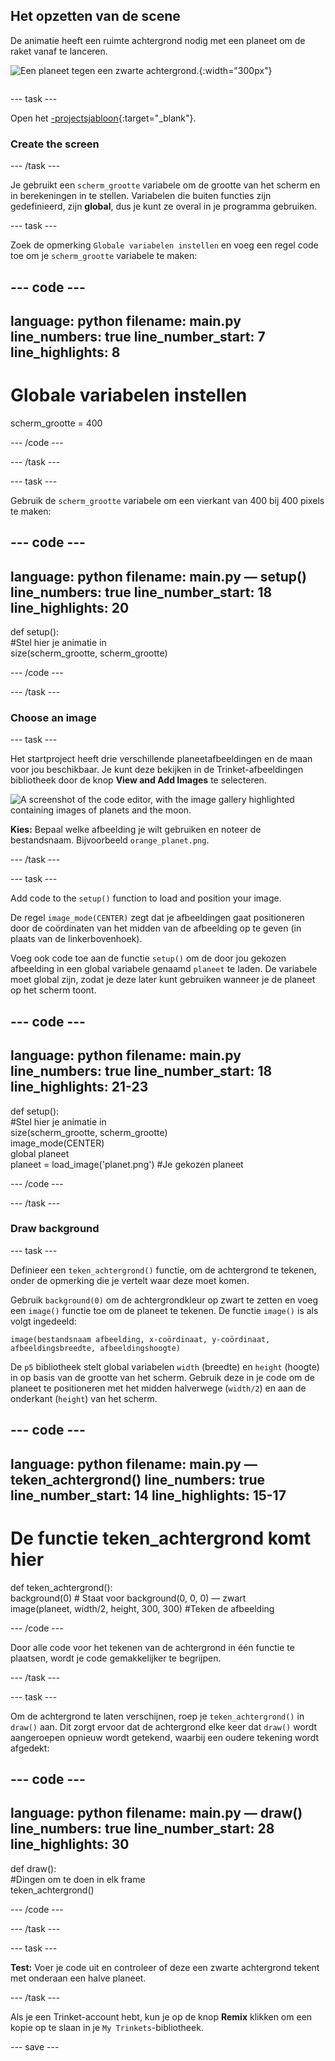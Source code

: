 ## Het opzetten van de scene

<div style="display: flex; flex-wrap: wrap">
<div style="flex-basis: 200px; flex-grow: 1; margin-right: 15px;">
De animatie heeft een ruimte achtergrond nodig met een planeet om de raket vanaf te lanceren.
</div>
<div>

![Een planeet tegen een zwarte achtergrond.](images/step_2.png){:width="300px"}

</div>
</div>

--- task ---

Open het [-projectsjabloon](https://trinket.io/python/9ef894a933){:target="_blank"}.

### Create the screen

--- /task ---

Je gebruikt een `scherm_grootte` variabele om de grootte van het scherm en in berekeningen in te stellen. Variabelen die buiten functies zijn gedefinieerd, zijn **global**, dus je kunt ze overal in je programma gebruiken.

--- task ---

Zoek de opmerking `Globale variabelen instellen` en voeg een regel code toe om je `scherm_grootte` variabele te maken:

--- code ---
---
language: python filename: main.py line_numbers: true line_number_start: 7
line_highlights: 8
---

# Globale variabelen instellen
scherm_grootte = 400

--- /code ---

--- /task ---

--- task ---

Gebruik de `scherm_grootte` variabele om een vierkant van 400 bij 400 pixels te maken:

--- code ---
---
language: python filename: main.py — setup() line_numbers: true line_number_start: 18
line_highlights: 20
---

def setup():   
#Stel hier je animatie in   
size(scherm_grootte, scherm_grootte)


--- /code ---

--- /task ---

### Choose an image

--- task ---

Het startproject heeft drie verschillende planeetafbeeldingen en de maan voor jou beschikbaar. Je kunt deze bekijken in de Trinket-afbeeldingen bibliotheek door de knop **View and Add Images** te selecteren.

![A screenshot of the code editor, with the image gallery highlighted containing images of planets and the moon.](images/image_gallery.png)

**Kies:** Bepaal welke afbeelding je wilt gebruiken en noteer de bestandsnaam. Bijvoorbeeld `orange_planet.png`.

--- /task ---

--- task ---

Add code to the `setup()` function to load and position your image.

De regel `image_mode(CENTER)` zegt dat je afbeeldingen gaat positioneren door de coördinaten van het midden van de afbeelding op te geven (in plaats van de linkerbovenhoek).

Voeg ook code toe aan de functie `setup()` om de door jou gekozen afbeelding in een global variabele genaamd `planeet` te laden. De variabele moet global zijn, zodat je deze later kunt gebruiken wanneer je de planeet op het scherm toont.

--- code ---
---
language: python filename: main.py line_numbers: true line_number_start: 18
line_highlights: 21-23
---

def setup():   
#Stel hier je animatie in   
size(scherm_grootte, scherm_grootte)   
image_mode(CENTER)   
global planeet   
planeet = load_image('planet.png') #Je gekozen planeet


--- /code ---

--- /task ---

### Draw background

--- task ---

Definieer een `teken_achtergrond()` functie, om de achtergrond te tekenen, onder de opmerking die je vertelt waar deze moet komen.

Gebruik `background(0)` om de achtergrondkleur op zwart te zetten en voeg een `image()` functie toe om de planeet te tekenen. De functie `image()` is als volgt ingedeeld:

`image(bestandsnaam afbeelding, x-coördinaat, y-coördinaat, afbeeldingsbreedte, afbeeldingshoogte)`

De `p5` bibliotheek stelt global variabelen `width` (breedte) en `height` (hoogte) in op basis van de grootte van het scherm. Gebruik deze in je code om de planeet te positioneren met het midden halverwege (`width/2`) en aan de onderkant (`height`) van het scherm.

--- code ---
---
language: python filename: main.py — teken_achtergrond() line_numbers: true line_number_start: 14
line_highlights: 15-17
---

# De functie teken_achtergrond komt hier
def teken_achtergrond():   
background(0) # Staat voor background(0, 0, 0) — zwart    
image(planeet, width/2, height, 300, 300) #Teken de afbeelding


--- /code ---

Door alle code voor het tekenen van de achtergrond in één functie te plaatsen, wordt je code gemakkelijker te begrijpen.

--- /task ---

--- task ---

Om de achtergrond te laten verschijnen, roep je `teken_achtergrond()` in `draw()` aan. Dit zorgt ervoor dat de achtergrond elke keer dat `draw()` wordt aangeroepen opnieuw wordt getekend, waarbij een oudere tekening wordt afgedekt:

--- code ---
---
language: python filename: main.py — draw() line_numbers: true line_number_start: 28
line_highlights: 30
---

def draw():   
#Dingen om te doen in elk frame    
teken_achtergrond()

--- /code ---

--- /task ---

--- task ---

**Test:** Voer je code uit en controleer of deze een zwarte achtergrond tekent met onderaan een halve planeet.

--- /task ---

Als je een Trinket-account hebt, kun je op de knop **Remix** klikken om een kopie op te slaan in je `My Trinkets`-bibliotheek.

--- save ---
